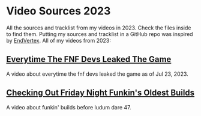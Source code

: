 # Video Sources 2023
All the sources and tracklist from my videos in 2023. Check the files inside to find them. Putting my sources and tracklist in a GitHub repo was inspired by [EndVertex](https://www.youtube.com/@EndVertex). All of my videos from 2023: 

## [Everytime The FNF Devs Leaked The Game](https://youtu.be/Bm33vHsTJw4)
A video about everytime the fnf devs leaked the game as of Jul 23, 2023. 

## [Checking Out Friday Night Funkin's Oldest Builds](https://youtu.be/54giAT2VKVM)
A video about funkin' builds before ludum dare 47. 
